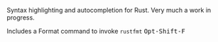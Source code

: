 Syntax highlighting and autocompletion for Rust. Very much a work in progress.

Includes a Format command to invoke `rustfmt` <kbd>Opt-Shift-F</kbd>
